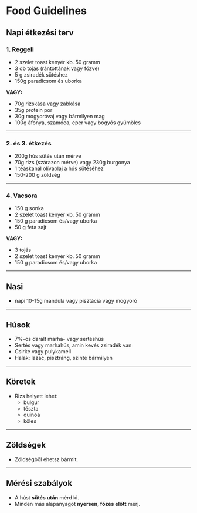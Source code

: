 # Food Guidelines

## Napi étkezési terv

### 1. Reggeli

- 2 szelet toast kenyér kb. 50 gramm
- 3 db tojás (rántottának vagy főzve)
- 5 g zsiradék sütéshez
- 150g paradicsom és uborka

**VAGY:**

- 70g rizskása vagy zabkása
- 35g protein por
- 30g mogyoróvaj vagy bármilyen mag
- 100g áfonya, szamóca, eper vagy bogyós gyümölcs

---

### 2. és 3. étkezés

- 200g hús sütés után mérve
- 70g rizs (szárazon mérve) vagy 230g burgonya
- 1 teáskanál olívaolaj a hús sütéséhez
- 150-200 g zöldség

---

### 4. Vacsora

- 150 g sonka
- 2 szelet toast kenyér kb. 50 gramm
- 150 g paradicsom és/vagy uborka
- 50 g feta sajt

**VAGY:**

- 3 tojás
- 2 szelet toast kenyér kb. 50 gramm
- 150 g paradicsom és/vagy uborka

---

## Nasi

- napi 10-15g mandula vagy pisztácia vagy mogyoró

---

## Húsok

- 7%-os darált marha- vagy sertéshús
- Sertés vagy marhahús, amin kevés zsiradék van
- Csirke vagy pulykamell
- Halak: lazac, pisztráng, szinte bármilyen

---

## Köretek

- Rizs helyett lehet:
  - bulgur
  - tészta
  - quinoa
  - köles

---

## Zöldségek

- Zöldségből ehetsz bármit.

---

## Mérési szabályok

- A húst **sütés után** mérd ki.
- Minden más alapanyagot **nyersen, főzés előtt** mérj.
